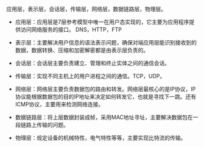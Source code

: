 应用层，表示层，会话层，传输层，网络层，数据链路层，物理层。


- 应用层：应用层是7层参考模型中唯一在用户态实现的，它主要为应用程序提供访问网络服务的接口。 DNS，HTTP，FTP

- 表示层：主要解决用户信息的语法表示问题，确保对端应用层能识别接收到的数据，数据转换、压缩和加密解密都是由表示层负责的。

- 会话层：会话层主要负责建立、管理和终止实体之间的通信会话。

- 传输层：实现不同主机上的用户进程之间的通信。TCP，UDP。

- 网络层：网络层主要负责数据包的路由和转发。网络层最核心的是IP协议，IP协议能根据数据包的目的IP地址来决定如何转发它，也就是寻找下一跳。还有ICMP协议，主要用来检测网络连接。

- 数据链路层：将上层数据封装成帧，采用MAC地址寻址，主要解决数据包在一段链路上传输的问题。

- 物理层：规定设备的机械特性，电气特性等等，主要实现比特流的传输。